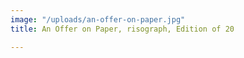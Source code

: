 ```yaml
---
image: "/uploads/an-offer-on-paper.jpg"
title: An Offer on Paper, risograph, Edition of 20

---
```


